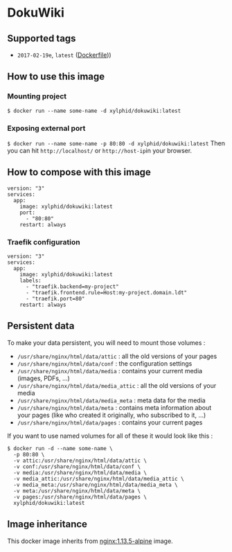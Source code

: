 # DokuWiki

## Supported tags

* `2017-02-19e`, `latest` ([Dockerfile](https://github.com/xylphid/dockers/blob/master/dokuwiki/Dockerfile)))
## How to use this image

### Mounting project

`$ docker run --name some-name -d xylphid/dokuwiki:latest`

### Exposing external port

`$ docker run --name some-name -p 80:80 -d xylphid/dokuwiki:latest`
Then you can hit `http://localhost/` or `http://host-ip`in your browser.

## How to compose with this image

    version: "3"
    services:
      app:
        image: xylphid/dokuwiki:latest
        port:
          - "80:80"
        restart: always

### Traefik configuration

    version: "3"
    services:
      app:
        image: xylphid/dokuwiki:latest
        labels:
          - "traefik.backend=my-project"
          - "traefik.frontend.rule=Host:my-project.domain.ldt"
          - "traefik.port=80"
        restart: always

## Persistent data

To make your data persistent, you will need to mount those volumes :
* `/usr/share/nginx/html/data/attic` : all the old versions of your pages
* `/usr/share/nginx/html/data/conf` : the configuration settings
* `/usr/share/nginx/html/data/media` : contains your current media (images, PDFs, …)
* `/usr/share/nginx/html/data/media_attic` : all the old versions of your media
* `/usr/share/nginx/html/data/media_meta` : meta data for the media
* `/usr/share/nginx/html/data/meta` : contains meta information about your pages (like who created it originally, who subscribed to it, …)
* `/usr/share/nginx/html/data/pages` : contains your current pages

If you want to use named volumes for all of these it would look like this :

    $ docker run -d --name some-name \
      -p 80:80 \
      -v attic:/usr/share/nginx/html/data/attic \
      -v conf:/usr/share/nginx/html/data/conf \
      -v media:/usr/share/nginx/html/data/media \
      -v media_attic:/usr/share/nginx/html/data/media_attic \
      -v media_meta:/usr/share/nginx/html/data/media_meta \
      -v meta:/usr/share/nginx/html/data/meta \
      -v pages:/usr/share/nginx/html/data/pages \
      xylphid/dokuwiki:latest

## Image inheritance

This docker image inherits from [nginx:1.13.5-alpine](https://hub.docker.com/_/nginx/) image.